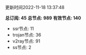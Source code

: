 更新时间2022-11-18 13:37:48

**总订阅: 45**
**总节点: 989**
**有效节点: 140**
- ssr节点: 11
- trojan节点: 36
- v2ray节点: 91
- ss节点: 2
